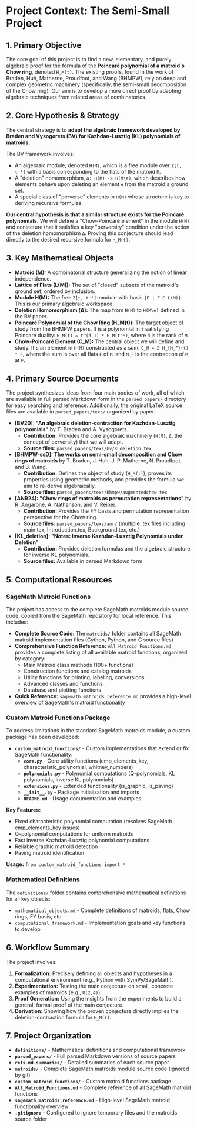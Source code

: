# Project Context: The Semi-Small Project

## 1. Primary Objective

The core goal of this project is to find a new, elementary, and purely algebraic proof for the formula of the **Poincaré polynomial of a matroid's Chow ring**, denoted `H_M(t)`. The existing proofs, found in the work of Braden, Huh, Matherne, Proudfoot, and Wang (BHMPW), rely on deep and complex geometric machinery (specifically, the semi-small decomposition of the Chow ring). Our aim is to develop a more direct proof by adapting algebraic techniques from related areas of combinatorics.

## 2. Core Hypothesis & Strategy

The central strategy is to **adapt the algebraic framework developed by Braden and Vysogorets (BV) for Kazhdan-Lusztig (KL) polynomials of matroids.**

The BV framework involves:
- An algebraic module, denoted `H(M)`, which is a free module over `Z[t, t⁻¹]` with a basis corresponding to the flats of the matroid `M`.
- A "deletion" homomorphism, `Δ: H(M) -> H(M\e)`, which describes how elements behave upon deleting an element `e` from the matroid's ground set.
- A special class of "perverse" elements in `H(M)` whose structure is key to deriving recursive formulas.

**Our central hypothesis is that a similar structure exists for the Poincaré polynomials.** We will define a "Chow-Poincaré element" in the module `H(M)` and conjecture that it satisfies a key "perversity" condition under the action of the deletion homomorphism `Δ`. Proving this conjecture should lead directly to the desired recursive formula for `H_M(t)`.

## 3. Key Mathematical Objects

- **Matroid (M):** A combinatorial structure generalizing the notion of linear independence.
- **Lattice of Flats (L(M)):** The set of "closed" subsets of the matroid's ground set, ordered by inclusion.
- **Module H(M):** The free `Z[t, t⁻¹]`-module with basis `{F | F ∈ L(M)}`. This is our primary algebraic workspace.
- **Deletion Homomorphism (Δ):** The map from `H(M)` to `H(M\e)` defined in the BV paper.
- **Poincaré Polynomial of the Chow Ring (H_M(t)):** The target object of study from the BHMPW papers. It is a polynomial in `t` satisfying Poincaré duality: `H_M(t) = t^(d-1) * H_M(t⁻¹)`, where `d` is the rank of `M`.
- **Chow-Poincaré Element (C_M):** The central object we will define and study. It's an element in `H(M)` constructed as a sum: `C_M = Σ H_{M_F}(t) * F`, where the sum is over all flats `F` of `M`, and `M_F` is the contraction of `M` at `F`.

## 4. Primary Source Documents

The project synthesizes ideas from four main bodies of work, all of which are available in full parsed Markdown form in the `parsed_papers/` directory for easy searching and reference. Additionally, the original LaTeX source files are available in `parsed_papers/texs/` organized by paper:

- **[BV20]: "An algebraic deletion-contraction for Kazhdan-Lusztig polynomials"** by T. Braden and A. Vysogorets.
  - **Contribution:** Provides the core algebraic machinery (`H(M)`, `Δ`, the concept of perversity) that we will adapt.
  - **Source files:** `parsed_papers/texs/bv/KLdeletion.tex`
- **[BHMPW-ssD]: The works on semi-small decomposition and Chow rings of matroids** by T. Braden, J. Huh, J. P. Matherne, N. Proudfoot, and B. Wang.
  - **Contribution:** Defines the object of study (`H_M(t)`), proves its properties using geometric methods, and provides the formula we aim to re-derive algebraically.
  - **Source files:** `parsed_papers/texs/bhmpw/augmentedchow.tex`
- **[ANR24]: "Chow rings of matroids as permutation representations"** by R. Angarone, A. Nathanson, and V. Reiner.
  - **Contribution:** Provides the FY basis and permutation representation perspective for the Chow ring.
  - **Source files:** `parsed_papers/texs/anr/` (multiple .tex files including main.tex, Introduction.tex, Background.tex, etc.)
- **[KL_deletion]: "Notes: Inverse Kazhdan-Lusztig Polynomials under Deletion"**
  - **Contribution:** Provides deletion formulas and the algebraic structure for inverse KL polynomials.
  - **Source files:** Available in parsed Markdown form

## 5. Computational Resources

### SageMath Matroid Functions
The project has access to the complete SageMath matroids module source code, copied from the SageMath repository for local reference. This includes:

- **Complete Source Code:** The `matroids/` folder contains all SageMath matroid implementation files (Cython, Python, and C source files)
- **Comprehensive Function Reference:** `All_Matroid_Functions.md` provides a complete listing of all available matroid functions, organized by category:
  - Main Matroid class methods (100+ functions)
  - Construction functions and catalog matroids
  - Utility functions for printing, labeling, conversions
  - Advanced classes and functions
  - Database and plotting functions
- **Quick Reference:** `sagemath_matroids_reference.md` provides a high-level overview of SageMath's matroid functionality

### Custom Matroid Functions Package
To address limitations in the standard SageMath matroids module, a custom package has been developed:

- **`custom_matroid_functions/`** - Custom implementations that extend or fix SageMath functionality:
  - **`core.py`** - Core utility functions (cmp_elements_key, characteristic_polynomial, whitney_numbers)
  - **`polynomials.py`** - Polynomial computations (Q-polynomials, KL polynomials, inverse KL polynomials)
  - **`extensions.py`** - Extended functionality (is_graphic, is_paving)
  - **`__init__.py`** - Package initialization and imports
  - **`README.md`** - Usage documentation and examples

**Key Features:**
- Fixed characteristic polynomial computation (resolves SageMath cmp_elements_key issues)
- Q-polynomial computations for uniform matroids
- Fast inverse Kazhdan-Lusztig polynomial computations
- Reliable graphic matroid detection
- Paving matroid identification

**Usage:** `from custom_matroid_functions import *`

### Mathematical Definitions
The `definitions/` folder contains comprehensive mathematical definitions for all key objects:
- `mathematical_objects.md` - Complete definitions of matroids, flats, Chow rings, FY basis, etc.
- `computational_framework.md` - Implementation goals and key functions to develop

## 6. Workflow Summary

The project involves:
1.  **Formalization:** Precisely defining all objects and hypotheses in a computational environment (e.g., Python with SymPy/SageMath).
2.  **Experimentation:** Testing the main conjecture on small, concrete examples of matroids (e.g., `U(2,4)`).
3.  **Proof Generation:** Using the insights from the experiments to build a general, formal proof of the main conjecture.
4.  **Derivation:** Showing how the proven conjecture directly implies the deletion-contraction formula for `H_M(t)`.

## 7. Project Organization

- **`definitions/`** - Mathematical definitions and computational framework
- **`parsed_papers/`** - Full parsed Markdown versions of source papers
- **`refs-md-summaries/`** - Detailed summaries of each source paper
- **`matroids/`** - Complete SageMath matroids module source code (ignored by git)
- **`custom_matroid_functions/`** - Custom matroid functions package
- **`All_Matroid_Functions.md`** - Complete reference of all SageMath matroid functions
- **`sagemath_matroids_reference.md`** - High-level SageMath matroid functionality overview
- **`.gitignore`** - Configured to ignore temporary files and the matroids source folder